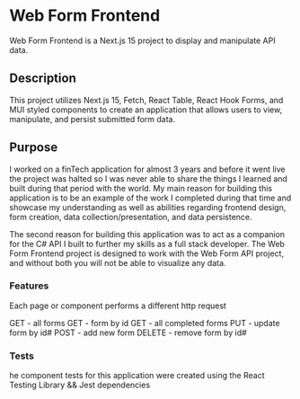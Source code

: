 # Web Form Frontend

Web Form Frontend is a Next.js 15 project to display and manipulate API data.

## Description

This project utilizes Next.js 15, Fetch, React Table, React Hook Forms, and MUI styled components to create an application that allows users to view, manipulate, and persist submitted form data.

## Purpose

I worked on a finTech application for almost 3 years and before it went live the project was halted so I was never able to share the things I learned and built during that period with the world. My main reason for building this application is to be an example of the work I completed during that time and showcase my understanding as well as abilities regarding frontend design, form creation, data collection/presentation, and data persistence.

The second reason for building this application was to act as a companion for the C# API I built to further my skills as a full stack developer. The Web Form Frontend project is designed to work with the Web Form API project, and without both you will not be able to visualize any data.

### Features

Each page or component performs a different http request

GET - all forms
GET - form by id
GET - all completed forms
PUT - update form by id#
POST - add new form
DELETE - remove form by id#

### Tests

he component tests for this application were created using the React Testing Library && Jest dependencies
